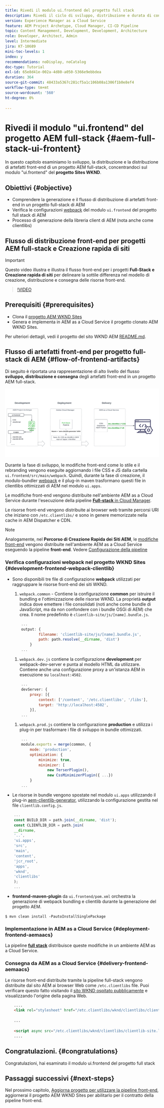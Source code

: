 ```yaml
---
title: Rivedi il modulo ui.frontend del progetto full stack
description: Rivedi il ciclo di sviluppo, distribuzione e durata di consegna front-end di un progetto AEM Sites full-stack basato su Maven.
version: Experience Manager as a Cloud Service
feature: AEM Project Archetype, Cloud Manager, CI-CD Pipeline
topic: Content Management, Development, Development, Architecture
role: Developer, Architect, Admin
level: Intermediate
jira: KT-10689
mini-toc-levels: 1
index: y
recommendations: noDisplay, noCatalog
doc-type: Tutorial
exl-id: 65e8d41e-002a-4d80-a050-5366e9ebbdea
duration: 364
source-git-commit: 48433a5367c281cf5a1c106b08a1306f1b0e8ef4
workflow-type: tm+mt
source-wordcount: '560'
ht-degree: 0%

---
```


# Rivedi il modulo &quot;ui.frontend&quot; del progetto AEM full-stack {#aem-full-stack-ui-frontent}

In questo capitolo esaminiamo lo sviluppo, la distribuzione e la distribuzione di artefatti front-end di un progetto AEM full-stack, concentrandoci sul modulo &quot;ui.frontend&quot; del __progetto Sites WKND__.


## Obiettivi {#objective}

* Comprendere la generazione e il flusso di distribuzione di artefatti front-end in un progetto full-stack di AEM
* Verifica le configurazioni [webpack](https://webpack.js.org/) del modulo `ui.frontend` del progetto full stack di AEM
* Processo di generazione della libreria client di AEM (nota anche come clientlibs)

## Flusso di distribuzione front-end per progetti AEM full-stack e Creazione rapida di siti

>[!IMPORTANT]
>
>Questo video illustra e illustra il flusso front-end per i progetti **Full-Stack e Creazione rapida di siti** per delineare la sottile differenza nel modello di creazione, distribuzione e consegna delle risorse front-end.

>[!VIDEO](https://video.tv.adobe.com/v/3409344?quality=12&learn=on)

## Prerequisiti {#prerequisites}


* Clona il [progetto AEM WKND Sites](https://github.com/adobe/aem-guides-wknd)
* Genera e implementa in AEM as a Cloud Service il progetto clonato AEM WKND Sites.

Per ulteriori dettagli, vedi il progetto del sito WKND AEM [README.md](https://github.com/adobe/aem-guides-wknd/blob/main/README.md).

## Flusso di artefatti front-end per progetto full-stack di AEM {#flow-of-frontend-artifacts}

Di seguito è riportata una rappresentazione di alto livello del flusso __sviluppo, distribuzione e consegna__ degli artefatti front-end in un progetto AEM full-stack.

![Sviluppo, distribuzione e distribuzione di artifact front-end](assets/Dev-Deploy-Delivery-AEM-Project.png)


Durante la fase di sviluppo, le modifiche front-end come lo stile e il rebranding vengono eseguite aggiornando i file CSS e JS dalla cartella `ui.frontend/src/main/webpack`. Quindi, durante la fase di creazione, il modulo-bundler [webpack](https://webpack.js.org/) e il plug-in maven trasformano questi file in clientlibs ottimizzati di AEM nel modulo `ui.apps`.

Le modifiche front-end vengono distribuite nell&#39;ambiente AEM as a Cloud Service durante l&#39;esecuzione della pipeline [__Full-stack__ in Cloud Manager](https://experienceleague.adobe.com/docs/experience-manager-cloud-service/content/implementing/using-cloud-manager/cicd-pipelines/introduction-ci-cd-pipelines.html?lang=it).

Le risorse front-end vengono distribuite ai browser web tramite percorsi URI che iniziano con `/etc.clientlibs/` e sono in genere memorizzate nella cache in AEM Dispatcher e CDN.


>[!NOTE]
>
> Analogamente, nel __Percorso di Creazione Rapida dei Siti AEM__, le [modifiche front-end](https://experienceleague.adobe.com/docs/experience-manager-cloud-service/content/sites/administering/site-creation/quick-site/customize-theme.html?lang=it) vengono distribuite nell&#39;ambiente AEM as a Cloud Service eseguendo la pipeline __front-end__. Vedere [Configurazione della pipeline](https://experienceleague.adobe.com/docs/experience-manager-cloud-service/content/sites/administering/site-creation/quick-site/pipeline-setup.html?lang=it)

### Verifica configurazioni webpack nel progetto WKND Sites {#development-frontend-webpack-clientlib}

* Sono disponibili tre file di configurazione __webpack__ utilizzati per raggruppare le risorse front-end dei siti WKND.

   1. `webpack.common` - Contiene la configurazione __common__ per istruire il bundling e l&#39;ottimizzazione delle risorse WKND. La proprietà __output__ indica dove emettere i file consolidati (noti anche come bundle di JavaScript, ma da non confondere con i bundle OSGi di AEM) che crea. Il nome predefinito è `clientlib-site/js/[name].bundle.js`.

  ```javascript
      ...
      output: {
              filename: 'clientlib-site/js/[name].bundle.js',
              path: path.resolve(__dirname, 'dist')
          }
      ...    
  ```

   1. `webpack.dev.js` contiene la configurazione __development__ per webpack-dev-server e punta al modello HTML da utilizzare. Contiene anche una configurazione proxy a un&#39;istanza AEM in esecuzione su `localhost:4502`.

  ```javascript
      ...
      devServer: {
          proxy: [{
              context: ['/content', '/etc.clientlibs', '/libs'],
              target: 'http://localhost:4502',
          }],
      ...    
  ```

   1. `webpack.prod.js` contiene la configurazione __production__ e utilizza i plug-in per trasformare i file di sviluppo in bundle ottimizzati.

  ```javascript
      ...
      module.exports = merge(common, {
          mode: 'production',
          optimization: {
              minimize: true,
              minimizer: [
                  new TerserPlugin(),
                  new CssMinimizerPlugin({ ...})
          }
      ...    
  ```


* Le risorse in bundle vengono spostate nel modulo `ui.apps` utilizzando il plug-in [aem-clientlib-generator](https://www.npmjs.com/package/aem-clientlib-generator), utilizzando la configurazione gestita nel file `clientlib.config.js`.

```javascript
    ...
    const BUILD_DIR = path.join(__dirname, 'dist');
    const CLIENTLIB_DIR = path.join(
    __dirname,
    '..',
    'ui.apps',
    'src',
    'main',
    'content',
    'jcr_root',
    'apps',
    'wknd',
    'clientlibs'
    );
    ...
```

* __frontend-maven-plugin__ da `ui.frontend/pom.xml` orchestra la generazione di webpack bundling e clientlib durante la generazione del progetto AEM.

`$ mvn clean install -PautoInstallSinglePackage`

### Implementazione in AEM as a Cloud Service {#deployment-frontend-aemaacs}

La pipeline [__full stack__](https://experienceleague.adobe.com/docs/experience-manager-cloud-service/content/implementing/using-cloud-manager/cicd-pipelines/introduction-ci-cd-pipelines.html?lang=it&#full-stack-pipeline) distribuisce queste modifiche in un ambiente AEM as a Cloud Service.


### Consegna da AEM as a Cloud Service {#delivery-frontend-aemaacs}

Le risorse front-end distribuite tramite la pipeline full-stack vengono distribuite dal sito AEM ai browser Web come `/etc.clientlibs` file. Puoi verificare questo fatto visitando il [sito WKND ospitato pubblicamente](https://wknd.site/content/wknd/us/en.html) e visualizzando l&#39;origine della pagina Web.

```html
    ....
    <link rel="stylesheet" href="/etc.clientlibs/wknd/clientlibs/clientlib-site.lc-181cd4102f7f49aa30eea548a7715c31-lc.min.css" type="text/css">

    ...

    <script async src="/etc.clientlibs/wknd/clientlibs/clientlib-site.lc-d4e7c03fe5c6a405a23b3ca1cc3dcd3d-lc.min.js"></script>
    ....
```

## Congratulazioni. {#congratulations}

Congratulazioni, hai esaminato il modulo ui.frontend del progetto full stack

## Passaggi successivi {#next-steps}

Nel prossimo capitolo, [Aggiorna progetto per utilizzare la pipeline front-end](update-project.md), aggiornerai il progetto AEM WKND Sites per abilitarlo per il contratto della pipeline front-end.
